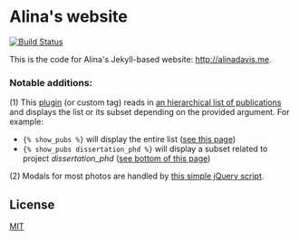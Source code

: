 # Alina's website

[![Build Status](https://travis-ci.org/ic4f/alina.svg?branch=master)](https://travis-ci.org/ic4f/alina)

This is the code for Alina's Jekyll-based website: <a href="http://alinadavis.me">http://alinadavis.me</a>. 

### Notable additions:

(1) This <a href="_plugins/pub_tag.rb">plugin</a> (or custom tag) reads in <a href="_data/publications.yml">an
hierarchical list of publications</a> and displays the list or its subset depending on the provided
argument. For example:
* `{% show_pubs %}` will display the entire list (<a href="http://alinaavanesyan.com/publications/">see this page</a>)  
* `{% show_pubs dissertation_phd %}` will display a subset related to project *dissertation_phd* (<a href="http://alinaavanesyan.com/research/plant-insect-interaction">see bottom of this page</a>)

(2) Modals for most photos are handled by <a href="assets/js/modals.js">this simple jQuery script</a>.

## License
[MIT](LICENSE)
